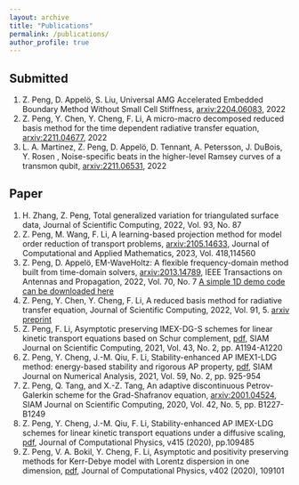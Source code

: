 ```yaml
---
layout: archive
title: "Publications"
permalink: /publications/
author_profile: true
---
```



Submitted
--------------
1. Z. Peng, D. Appel&ouml;, S. Liu, Universal AMG Accelerated Embedded Boundary Method Without Small Cell Stiffness, [arxiv:2204.06083](https://arxiv.org/abs/2204.06083), 2022
1. Z. Peng, Y. Chen, Y. Cheng, F. Li, A micro-macro decomposed reduced basis method for the time dependent radiative transfer equation, [arxiv:2211.04677](https://arxiv.org/abs/2211.04677), 2022
1. L. A. Martinez, Z. Peng, D. Appel&ouml;, D. Tennant, A. Petersson, J. DuBois, Y. Rosen , Noise-specific beats in the higher-level Ramsey curves of a transmon qubit, [arxiv:2211.06531](https://arxiv.org/abs/2211.06531), 2022

Paper
--------------
1. H. Zhang, Z. Peng, Total generalized variation for triangulated surface data, Journal of Scientific Computing, 2022, Vol. 93, No. 87
1. Z. Peng, M. Wang, F. Li, A learning-based projection method for model order reduction of transport problems, [arxiv:2105.14633](https://arxiv.org/abs/2105.14633), Journal of Computational and Applied Mathematics, 2023, Vol. 418,114560
1. Z. Peng, D. Appel&ouml;, EM-WaveHoltz: A flexible frequency-domain method built from time-domain solvers, [arxiv:2013.14789](https://arxiv.org/abs/2103.14789),  IEEE Transactions on Antennas and Propagation, 2022, Vol. 70, No. 7 [A simple 1D demo code can be downloaded here](https://zhichaopengmath.github.io/files/WaveHoltz_1D_Demo.zip)
1. Z. Peng, Y. Chen, Y. Cheng, F. Li, A reduced basis method for radiative transfer equation, Journal of Scientific Computing, 2022, Vol. 91, 5. [arxiv preprint](https://arxiv.org/abs/2103.07574)
1. Z. Peng,  F. Li, Asymptotic preserving IMEX-DG-S schemes for linear kinetic transport equations based on Schur complement, [pdf](https://arxiv.org/abs/2006.07497), SIAM Journal on Scientific Computing, 2021, Vol. 43, No. 2, pp. A1194-A1220
1. Z. Peng, Y. Cheng, J.-M. Qiu, F. Li, Stability-enhanced AP IMEX1-LDG method: energy-based stability and rigorous AP property, [pdf](https://arxiv.org/abs/2005.05454), SIAM Journal on Numerical Analysis, 2021, Vol. 59, No. 2, pp. 925-954
1. Z. Peng, Q. Tang, and X.-Z. Tang, An adaptive discontinuous Petrov-Galerkin scheme for the Grad-Shafranov equation, [arxiv:2001.04524](https://arxiv.org/abs/2001.04524), SIAM Journal on Scientific Computing, 2020, Vol. 42, No. 5, pp. B1227-B1249
1. Z. Peng, Y. Cheng, J.-M. Qiu, F. Li, Stability-enhanced AP IMEX-LDG schemes for linear kinetic transport equations under a diffusive scaling, [pdf](https://homepages.rpi.edu/~lif/papers/paper_APN1_Peng.pdf), Journal of Computational Physics, v415 (2020), pp.109485
1. Z. Peng, V. A. Bokil, Y. Cheng, F. Li, Asymptotic and positivity preserving methods for Kerr-Debye model with Lorentz dispersion in one dimension, [pdf](https://homepages.rpi.edu/~lif/papers/paperOPAP_peng.pdf), Journal of Computational Physics, v402 (2020), 109101

